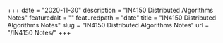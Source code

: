 +++
date = "2020-11-30"
description = "IN4150 Distributed Algorithms Notes"
featuredalt = ""
featuredpath = "date"
title = "IN4150 Distributed Algorithms Notes"
slug = "IN4150 Distributed Algorithms Notes"
url = "/IN4150 Notes/"
+++